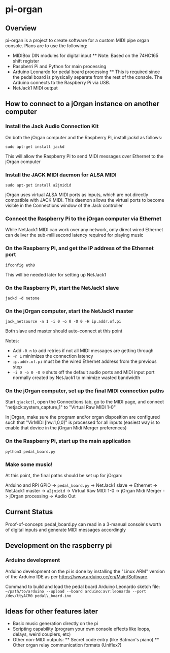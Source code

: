 pi-organ
===

## Overview

pi-organ is a project to create software for a custom MIDI pipe organ
console.  Plans are to use the following:

* MIDIBox DIN modules for digital input
** Note: Based on the 74HC165 shift register
* Raspberri Pi and Python for main processing
* Arduino Leonardo for pedal board processing
** This is required since the pedal board is physically separate from
   the rest of the console.  The Arduino connects to the Raspberry Pi
   via USB.
* NetJack1 MIDI output

## How to connect to a jOrgan instance on another computer

### Install the Jack Audio Connection Kit

On both the jOrgan computer and the Raspberry Pi, install jackd as follows:

`sudo apt-get install jackd`

This will allow the Raspberry Pi to send MIDI messages over Ethernet to the
jOrgan computer

### Install the JACK MIDI daemon for ALSA MIDI

`sudo apt-get install a2jmidid`

jOrgan uses virtual ALSA MIDI ports as inputs, which are not directly
compatible with JACK MIDI.  This daemon allows the virtual ports to become
visible in the Connections window of the Jack controller

### Connect the Raspberry Pi to the jOrgan computer via Ethernet

While NetJack1 MIDI can work over any network, only direct wired Ethernet
can deliver the sub-millisecond latency required for playing music

### On the Raspberry Pi, and get the IP address of the Ethernet port

`ifconfig eth0`

This will be needed later for setting up NetJack1

### On the Raspberry Pi, start the NetJack1 slave

`jackd -d netone`

### On the jOrgan computer, start the NetJack1 master

`jack_netsource -n 1 -i 0 -o 0 -O 0 -H ip.addr.of.pi`

Both slave and master should auto-connect at this point

Notes:
* Add `-R n` to add retries if not all MIDI messages are getting through
* `-n 1` minimizes the connection latency
* `ip.addr.of.pi` must be the wired Ethernet address from the previous step
* `-i 0 -o 0 -O 0` shuts off the default audio ports and MIDI input port
  normally created by NetJack1 to minimize wasted bandwidth

### On the jOrgan computer, set up the final MIDI connection paths

Start `qjackctl`, open the Connections tab, go to the MIDI page, and
connect "netjack:system\_capture\_1" to "Virtual Raw MIDI 1-0"

In jOrgan, make sure the program and/or organ disposition are configured
such that "VirMIDI [hw:1,0,0]" is processed for all inputs (easiest way
is to enable that device in the jOrgan Midi Merger preferences)

### On the Raspberry Pi, start up the main application

`python3 pedal_board.py`

### Make some music!

At this point, the final paths should be set up for jOrgan:

Arduino and RPi GPIO -> `pedal_board.py` -> NetJack1 slave -> Ethernet ->
NetJack1 master -> `a2jmidid` -> Virtual Raw MIDI 1-0 -> jOrgan Midi Merger
-> jOrgan processing -> Audio Out

## Current Status

Proof-of-concept: pedal\_board.py can read in a 3-manual console's worth of
digital inputs and generate MIDI messages accordingly

## Development on the raspberry pi

### Arduino development

Arduino development on the pi is done by installing the "Linux ARM"
version of the Arduino IDE as per https://www.arduino.cc/en/Main/Software.

Command to build and load the pedal board Arduino Leonardo sketch file:
`~/path/to/arduino --upload --board arduino:avr:leonardo --port /dev/ttyACM0 pedal\_board.ino`

## Ideas for other features later

* Basic music generation directly on the pi
* Scripting capability (program your own console effects like loops,
  delays, weird couplers, etc)
* Other non-MIDI outputs:
** Secret code entry (like Batman's piano)
** Other organ relay communication formats (Uniflex?)

